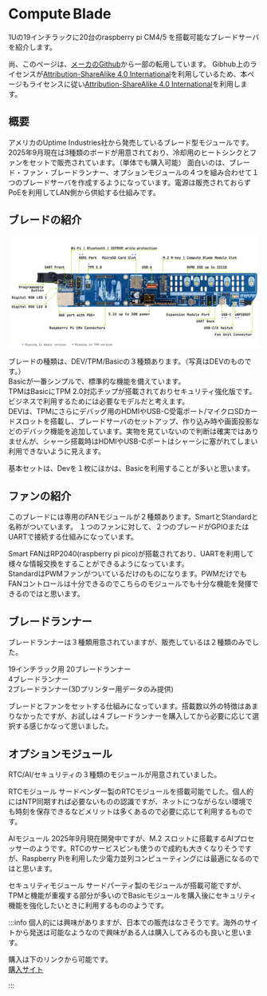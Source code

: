 # Compute Blade

1Uの19インチラックに20台のraspberry pi CM4/5 を搭載可能なブレードサーバを紹介します。

尚、このページは、[メーカのGithub](https://github.com/Uptime-Lab/compute-blade)から一部の転用しています。
Gibhub上のライセンスが[Attribution-ShareAlike 4.0 International](https://creativecommons.org/licenses/by-sa/4.0/deed.ja)を利用しているため、本ページもライセンスに従い[Attribution-ShareAlike 4.0 International](https://creativecommons.org/licenses/by-sa/4.0/deed.ja)を利用します。


## 概要

アメリカのUptime Industries社から発売しているブレード型モジュールです。2025年9月現在は3種類のボードが用意されており、冷却用のヒートシンクとファンをセットで販売されています。（単体でも購入可能）
面白いのは、ブレード・ファン・ブレードランナー、オプションモジュールの４つを組み合わせて１つのブレードサーバを作成するようになっています。電源は販売されておらずPoEを利用してLAN側から供給する仕組みです。

## ブレードの紹介

![](schematics-white-bg.svg)

ブレードの種類は、DEV/TPM/Basicの３種類あります。（写真はDEVのものです。）  
Basicが一番シンプルで、標準的な機能を備えています。  
TPMはBasicにTPM 2.0対応チップが搭載されておりセキュリティ強化版です。ビジネスで利用するためには必要なモデルだと考えます。  
DEVは、TPMにさらにデバッグ用のHDMIやUSB-C受電ポート/マイクロSDカードスロットを搭載し、ブレードサーバのセットアップ、作り込み時や画面投影などのデバック機能を追加しています。実物を見ていないので判断は確実ではありませんが、シャーシ搭載時はHDMIやUSB-Cポートはシャーシに塞がれてしまい利用できないように見えます。

基本セットは、Devを１枚にほかは、Basicを利用することが多いと思います。

## ファンの紹介

このブレードには専用のFANモジュールが２種類あります。SmartとStandardと名称がついています。
１つのファンに対して、２つのブレードがGPIOまたはUARTで接続する仕組みになっています。

Smart FANはRP2040(raspberry pi pico)が搭載されており、UARTを利用して様々な情報交換をすることができるようになっています。  
StandardはPWMファンがついているだけのものになります。PWMだけでもFANコントロールは十分できるのでこちらのモジュールでも十分な機能を発揮できるのではと思います。

## ブレードランナー

ブレードランナーは３種類用意されていますが、販売しているは２種類のみでした。

19インチラック用 20ブレードランナー  
4ブレードランナー  
2ブレードランナー(3Dプリンター用データのみ提供)

ブレードとファンをセットする仕組みになっています。搭載数以外の特徴はあまりなかったですが、お試しは４ブレードランナーを購入してから必要に応じて選択する感じかなって思いました。

## オプションモジュール

RTC/AI/セキュリティの３種類のモジュールが用意されていました。

RTCモジュール サードベンダー製のRTCモジュールを搭載可能でした。個人的にはNTP同期すれば必要ないものの認識ですが、ネットにつながらない環境でも時刻を保存できるなどメリットは多くあるので必要に応じて利用するものです。

AIモジュール 2025年9月現在開発中ですが、M.2 スロットに搭載するAIプロセッサーのようです。RTCのサービスピンも使うので成約も大きくなりそうですが、Raspberry Piを利用した少電力並列コンピューティングには最適になるのではと思います。

セキュリティモジュール サードパーティ製のモジュールが搭載可能ですが、TPMと機能が重複する部分が多いのでBasicモジュールを購入後にセキュリティ機能を強化したいときに利用するもののようです。  


:::info
個人的には興味がありますが、日本での販売はなさそうです。海外のサイトから発送は可能なようなので興味がある人は購入してみるのも良いと思います。

購入は下のリンクから可能です。  
[購入サイト](https://computeblade.com/buy-computeblade/)

:::
